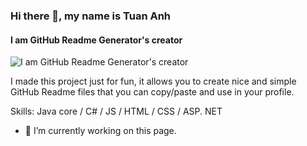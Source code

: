 ### Hi there 👋, my name is Tuan Anh
#### I am GitHub Readme Generator's creator
![I am GitHub Readme Generator's creator](https://arturssmirnovs.github.io/github-profile-readme-generator/images/banner.png)

I made this project just for fun, it allows you to create nice and simple GitHub Readme files that you can copy/paste and use in your profile.

Skills:  Java core / C# / JS / HTML / CSS / ASP. NET

- 🔭 I’m currently working on this page. 




